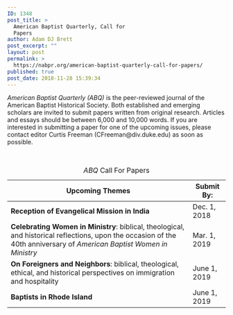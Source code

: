 ```yaml
---
ID: 1348
post_title: >
  American Baptist Quarterly, Call for
  Papers
author: Adam DJ Brett
post_excerpt: ""
layout: post
permalink: >
  https://nabpr.org/american-baptist-quarterly-call-for-papers/
published: true
post_date: 2018-11-28 15:39:34
---
```

<p class="p3"><span class="s1"><em>American Baptist Quarterly (ABQ)</em> </span>is the peer-reviewed journal of the American Baptist Historical Society. Both established and emerging scholars are invited to submit papers written from original research. Articles and essays should be between 6,000 and 10,000 words. <span class="s2">If </span>you are interested in submitting a paper for one of the upcoming issues, please contact editor <span class="s3">Curtis Freeman </span>(<span class="s4">CFreeman@div.duke.ed</span><span class="s4">u</span><span class="s4">) as </span><span class="s3">soon </span>as possible.</p>

<!--more-->

&nbsp;

<table id="abq-cfp-2018" class="wdn_responsive_table flush-left"><caption><em>ABQ</em> Call For Papers</caption>
<thead>
<tr>
<th id="abq-cfp-2018_row_0col_0" colspan="1">Upcoming Themes</th>
<th id="abq-cfp-2018_row_0col_1" colspan="1">Submit By:</th>
</tr>
</thead>
<tbody>
<tr>
<td colspan="1" headers="abq-cfp-2018_row_0col_0" data-header="Upcoming Themes"><strong>Reception of Evangelical Mission in India</strong></td>
<td colspan="1" headers="abq-cfp-2018_row_0col_1" data-header="Submit By:">Dec. 1, 2018</td>
</tr>
<tr>
<td colspan="1" headers="abq-cfp-2018_row_0col_0" data-header="Upcoming Themes"><strong>Celebrating Women in Ministry</strong>:
biblical, theological, and historical reflections, upon the occasion of
the 40th anniversary of
<em>American Baptist Women in Ministry</em></td>
<td colspan="1" headers="abq-cfp-2018_row_0col_1" data-header="Submit By:">Mar. 1, 2019</td>
</tr>
<tr>
<td colspan="1" headers="abq-cfp-2018_row_0col_0" data-header="Upcoming Themes"><strong>On Foreigners and Neighbors</strong>:
biblical, theological, ethical, and historical perspectives on immigration and hospitality</td>
<td colspan="1" headers="abq-cfp-2018_row_0col_1" data-header="Submit By:">June 1, 2019</td>
</tr>
<tr>
<td colspan="1" headers="abq-cfp-2018_row_0col_0" data-header="Upcoming Themes"><strong>Baptists in Rhode Island</strong></td>
<td colspan="1" headers="abq-cfp-2018_row_0col_1" data-header="Submit By:">June 1, 2019</td>
</tr>
</tbody>
</table>